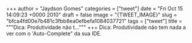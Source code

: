 
+++
author = "Jaydson Gomes"
categories = ["tweet"]
date = "Fri Oct 15 14:09:23 +0000 2010"
draft = false
image = "{TWEET_IMAGE}"
slug = "bfca4fd00e7b481c3fbb8ea0efbefa1084037721"
tags = ["tweet"]
title = """Dica: Produtividade não t..."""
+++
Dica: Produtividade não tem nada a ver com o 'Auto-Complete" da sua IDE.

